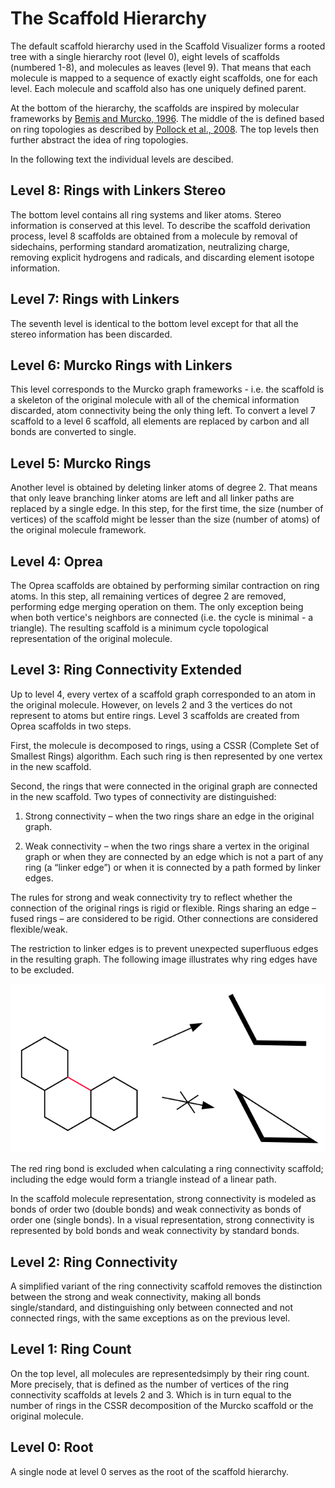 # The Scaffold Hierarchy

The default scaffold hierarchy used in the Scaffold Visualizer forms a rooted tree with a single hierarchy root (level 0), eight levels of scaffolds (numbered 1-8), and molecules as leaves (level 9). That means that each molecule is mapped to a sequence of exactly eight scaffolds, one for each level. Each molecule and scaffold also has one uniquely defined parent.

At the bottom of the hierarchy, the scaffolds are inspired by molecular frameworks by [Bemis and Murcko, 1996]. The middle of the is defined based on ring topologies as described by [Pollock et al., 2008]. The top levels then further abstract the idea of ring topologies.

In the following text the individual levels are descibed.

## Level 8: Rings with Linkers Stereo

The bottom level contains all ring systems and liker atoms. Stereo information is conserved at this level. To describe the scaffold derivation process, level 8 scaffolds are obtained from a molecule by removal of sidechains, performing standard aromatization, neutralizing charge, removing explicit hydrogens and radicals, and discarding element isotope information.

## Level 7: Rings with Linkers

The seventh level is identical to the bottom level except for that all the stereo information has been discarded.

## Level 6: Murcko Rings with Linkers

This level corresponds to the Murcko graph frameworks - i.e. the scaffold is a skeleton of the original molecule with all of the chemical information discarded, atom connectivity being the only thing left. To convert a level 7 scaffold to a level 6 scaffold, all elements are replaced by carbon and all bonds are converted to single.

## Level 5: Murcko Rings

Another level is obtained by deleting linker atoms of degree 2. That means that only leave branching linker atoms are left and all linker paths are replaced by a single edge. In this step, for the first time, the size (number of vertices) of the scaffold might be lesser than the size (number of atoms) of the original molecule framework.

## Level 4: Oprea

The Oprea scaffolds are obtained by performing similar contraction on ring atoms. In this step, all remaining vertices of degree 2 are removed, performing edge merging operation on them. The only exception being when both vertice's 
neighbors are connected (i.e. the cycle is minimal - a triangle). The resulting scaffold is a minimum cycle topological representation of the original molecule.

## Level 3: Ring Connectivity Extended

Up to level 4, every vertex of a scaffold graph corresponded to an atom in the original molecule. However, on levels 2 and 3 the vertices do not represent to atoms but entire rings. Level 3 scaffolds are created from Oprea scaffolds in two steps.

First, the molecule is decomposed to rings, using a CSSR (Complete Set of 
Smallest Rings) algorithm. Each such ring is then represented by one vertex in the new scaffold.

Second, the rings that were connected in the original graph are connected in the new scaffold. Two types of connectivity are distinguished:

1. Strong connectivity – when the two rings share an edge in the original graph.

2. Weak connectivity – when the two rings share a vertex in the original graph or when they are connected by an edge which is not a part of any ring (a “linker edge”) or when it is connected by a path formed by linker edges.

The rules for strong and weak connectivity try to reflect whether the connection of the original rings is rigid or flexible. Rings sharing an edge – fused rings – are considered to be rigid. Other connections are considered flexible/weak.

The restriction to linker edges is to prevent unexpected superfluous edges in the resulting graph. 
The following image illustrates why ring edges have to be excluded.

![level 3 exclusion rule](./images/level-3-exclusion-rule.svg)

The red ring bond is excluded when calculating a ring connectivity scaffold; including the edge would form a triangle instead of a linear path.

In the scaffold molecule representation, strong connectivity is modeled as bonds of order two (double bonds) and weak 
connectivity as bonds of order one (single bonds). In a visual representation, strong connectivity is represented by bold bonds and weak connectivity by standard bonds.

## Level 2: Ring Connectivity

A simplified variant of the ring connectivity scaffold removes the distinction between the strong and weak connectivity, making all bonds single/standard, and distinguishing only between connected and not connected rings, with the same exceptions as on the previous level.

## Level 1: Ring Count

On the top level, all molecules are representedsimply by their ring count. More precisely, that is defined as the number of vertices of the ring connectivity scaffolds at levels 2 and 3. Which is in turn equal to the number of rings in the CSSR decomposition of the Murcko scaffold or the original molecule.

## Level 0: Root

A single node at level 0 serves as the root of the scaffold 
hierarchy.

[Bemis and Murcko, 1996]: http://dx.doi.org/10.1021/jm9602928
[Pollock et al., 2008]: http://dx.doi.org/10.1021/ci7003412